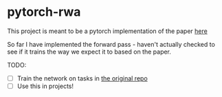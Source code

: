 # pytorch-rwa

This project is meant to be a pytorch implementation of the paper [here](https://arxiv.org/pdf/1703.01253.pdf)

So far I have implemented the forward pass - haven't actually checked to see if it trains
the way we expect it to based on the paper.

TODO:
- [ ] Train the network on tasks in [the original repo](https://github.com/jostmey/rwa)
- [ ] Use this in projects!